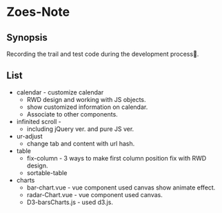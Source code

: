 # Zoes-Note

## Synopsis
Recording the trail and test code during the development process.

## List
* calendar - customize calendar
    * RWD design and working with JS objects.
    * show customized information on calendar.
    * Associate to other components.
* infinited scroll -
    * including jQuery ver. and pure JS ver.
* ur-adjust
    * change tab and content with url hash.
* table
    * fix-column - 3 ways to make first column position fix with RWD design.
    * sortable-table
* charts
    * bar-chart.vue - vue component used canvas show animate effect.
    * radar-Chart.vue -  vue component used canvas.
    * D3-barsCharts.js - used d3.js.
